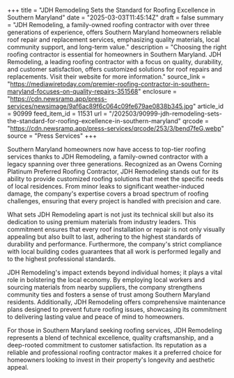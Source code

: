 +++
title = "JDH Remodeling Sets the Standard for Roofing Excellence in Southern Maryland"
date = "2025-03-03T11:45:14Z"
draft = false
summary = "JDH Remodeling, a family-owned roofing contractor with over three generations of experience, offers Southern Maryland homeowners reliable roof repair and replacement services, emphasizing quality materials, local community support, and long-term value."
description = "Choosing the right roofing contractor is essential for homeowners in Southern Maryland. JDH Remodeling, a leading roofing contractor with a focus on quality, durability, and customer satisfaction, offers customized solutions for roof repairs and replacements. Visit their website for more information."
source_link = "https://mediawiretoday.com/premier-roofing-contractor-in-southern-maryland-focuses-on-quality-repairs-351568"
enclosure = "https://cdn.newsramp.app/press-services/newsimage/9af6ac89f6c064c09fe679ae0838b345.jpg"
article_id = 90999
feed_item_id = 11531
url = "/202503/90999-jdh-remodeling-sets-the-standard-for-roofing-excellence-in-southern-maryland"
qrcode = "https://cdn.newsramp.app/press-services/qrcode/253/3/bend7feG.webp"
source = "Press Services"
+++

<p>Southern Maryland homeowners now have access to top-tier roofing services thanks to JDH Remodeling, a family-owned contractor with a legacy spanning over three generations. Recognized as an Owens Corning Platinum Preferred Roofing Contractor, JDH Remodeling stands out for its ability to provide customized roofing solutions that meet the specific needs of local residences. From minor leaks to significant weather-induced damage, the company's expertise covers a broad spectrum of roofing challenges, ensuring that every project is handled with precision and care.</p><p>What sets JDH Remodeling apart is not just its technical skill but also its dedication to using premium materials from industry leaders. This commitment ensures that every roof installation or repair is not only visually appealing but also built to last, adhering to the highest standards of durability and performance. Furthermore, the company's strict compliance with local building codes guarantees that all work is performed legally and to the highest professional standards.</p><p>JDH Remodeling's impact extends beyond individual homes; it plays a vital role in bolstering the local economy. By employing local workers and sourcing materials from nearby suppliers, the company strengthens community ties and fosters a sense of trust among Southern Maryland residents. Additionally, JDH Remodeling offers comprehensive maintenance plans designed to prevent future roofing issues, showcasing its commitment to delivering lasting value and peace of mind to homeowners.</p><p>For those in Southern Maryland seeking roofing services, JDH Remodeling represents a blend of technical excellence, quality craftsmanship, and a deep-rooted commitment to customer satisfaction. Its reputation as a reliable and professional roofing contractor makes it a preferred choice for homeowners looking to invest in their property's longevity and aesthetic appeal.</p>